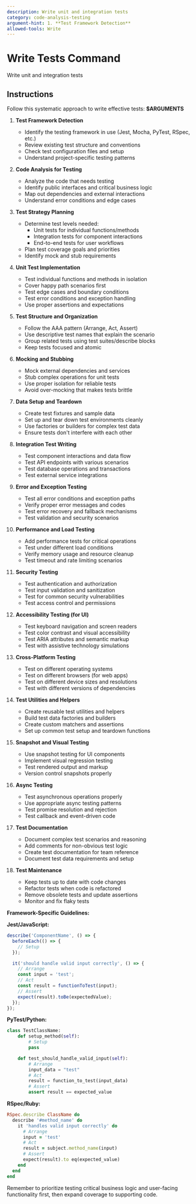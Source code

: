 ```yaml
---
description: Write unit and integration tests
category: code-analysis-testing
argument-hint: 1. **Test Framework Detection**
allowed-tools: Write
---
```


# Write Tests Command

Write unit and integration tests

## Instructions

Follow this systematic approach to write effective tests: **$ARGUMENTS**

1. **Test Framework Detection**
   - Identify the testing framework in use (Jest, Mocha, PyTest, RSpec, etc.)
   - Review existing test structure and conventions
   - Check test configuration files and setup
   - Understand project-specific testing patterns

2. **Code Analysis for Testing**
   - Analyze the code that needs testing
   - Identify public interfaces and critical business logic
   - Map out dependencies and external interactions
   - Understand error conditions and edge cases

3. **Test Strategy Planning**
   - Determine test levels needed:
     - Unit tests for individual functions/methods
     - Integration tests for component interactions
     - End-to-end tests for user workflows
   - Plan test coverage goals and priorities
   - Identify mock and stub requirements

4. **Unit Test Implementation**
   - Test individual functions and methods in isolation
   - Cover happy path scenarios first
   - Test edge cases and boundary conditions
   - Test error conditions and exception handling
   - Use proper assertions and expectations

5. **Test Structure and Organization**
   - Follow the AAA pattern (Arrange, Act, Assert)
   - Use descriptive test names that explain the scenario
   - Group related tests using test suites/describe blocks
   - Keep tests focused and atomic

6. **Mocking and Stubbing**
   - Mock external dependencies and services
   - Stub complex operations for unit tests
   - Use proper isolation for reliable tests
   - Avoid over-mocking that makes tests brittle

7. **Data Setup and Teardown**
   - Create test fixtures and sample data
   - Set up and tear down test environments cleanly
   - Use factories or builders for complex test data
   - Ensure tests don't interfere with each other

8. **Integration Test Writing**
   - Test component interactions and data flow
   - Test API endpoints with various scenarios
   - Test database operations and transactions
   - Test external service integrations

9. **Error and Exception Testing**
   - Test all error conditions and exception paths
   - Verify proper error messages and codes
   - Test error recovery and fallback mechanisms
   - Test validation and security scenarios

10. **Performance and Load Testing**
    - Add performance tests for critical operations
    - Test under different load conditions
    - Verify memory usage and resource cleanup
    - Test timeout and rate limiting scenarios

11. **Security Testing**
    - Test authentication and authorization
    - Test input validation and sanitization
    - Test for common security vulnerabilities
    - Test access control and permissions

12. **Accessibility Testing (for UI)**
    - Test keyboard navigation and screen readers
    - Test color contrast and visual accessibility
    - Test ARIA attributes and semantic markup
    - Test with assistive technology simulations

13. **Cross-Platform Testing**
    - Test on different operating systems
    - Test on different browsers (for web apps)
    - Test on different device sizes and resolutions
    - Test with different versions of dependencies

14. **Test Utilities and Helpers**
    - Create reusable test utilities and helpers
    - Build test data factories and builders
    - Create custom matchers and assertions
    - Set up common test setup and teardown functions

15. **Snapshot and Visual Testing**
    - Use snapshot testing for UI components
    - Implement visual regression testing
    - Test rendered output and markup
    - Version control snapshots properly

16. **Async Testing**
    - Test asynchronous operations properly
    - Use appropriate async testing patterns
    - Test promise resolution and rejection
    - Test callback and event-driven code

17. **Test Documentation**
    - Document complex test scenarios and reasoning
    - Add comments for non-obvious test logic
    - Create test documentation for team reference
    - Document test data requirements and setup

18. **Test Maintenance**
    - Keep tests up to date with code changes
    - Refactor tests when code is refactored
    - Remove obsolete tests and update assertions
    - Monitor and fix flaky tests

**Framework-Specific Guidelines:**

**Jest/JavaScript:**
```javascript
describe('ComponentName', () => {
  beforeEach(() => {
    // Setup
  });

  it('should handle valid input correctly', () => {
    // Arrange
    const input = 'test';
    // Act
    const result = functionToTest(input);
    // Assert
    expect(result).toBe(expectedValue);
  });
});
```

**PyTest/Python:**
```python
class TestClassName:
    def setup_method(self):
        # Setup
        pass

    def test_should_handle_valid_input(self):
        # Arrange
        input_data = "test"
        # Act
        result = function_to_test(input_data)
        # Assert
        assert result == expected_value
```

**RSpec/Ruby:**
```ruby
RSpec.describe ClassName do
  describe '#method_name' do
    it 'handles valid input correctly' do
      # Arrange
      input = 'test'
      # Act
      result = subject.method_name(input)
      # Assert
      expect(result).to eq(expected_value)
    end
  end
end
```

Remember to prioritize testing critical business logic and user-facing functionality first, then expand coverage to supporting code.

